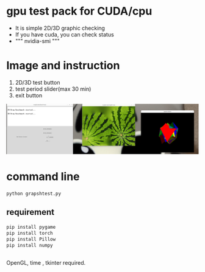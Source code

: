 # gpu test pack for CUDA/cpu
- It is simple 2D/3D graphic checking
- If you have cuda, you can check status
- """ nvidia-smi   """

# Image and instruction
1. 2D/3D test button
2. test period slider(max 30 min)
3. exit button

![Test Image 1](testsanoke.png)

# command line

```
python grapshtest.py

```
## requirement

```
pip install pygame  
pip install torch
pip install Pillow
pip install numpy
 
```
OpenGL, time , tkinter required.
